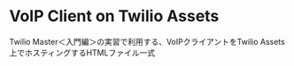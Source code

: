 # VoIP Client on Twilio Assets

Twilio Master＜入門編＞の実習で利用する、VoIPクライアントをTwilio Assets上でホスティングするHTMLファイル一式